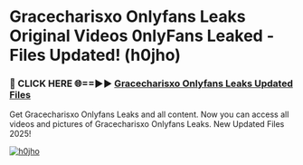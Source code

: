 # Gracecharisxo Onlyfans Leaks Original Videos 0nlyFans Leaked - Files Updated! (h0jho)

<h3>🔴 CLICK HERE 🌐==►► <a href="https://tinyurl.com/4seja8ks" rel="nofollow">Gracecharisxo Onlyfans Leaks Updated Files</a></h3>

Get Gracecharisxo Onlyfans Leaks and all content. Now you can access all videos and pictures of Gracecharisxo Onlyfans Leaks. New Updated Files 2025!

[![h0jho](https://i.imgur.com/EWjZXRe.gif)](https://tinyurl.com/4seja8ks)
